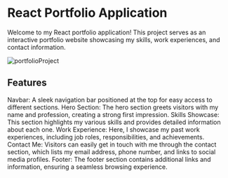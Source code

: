 # React Portfolio Application

Welcome to my React portfolio application! This project serves as an interactive portfolio website showcasing my skills, work experiences, and contact information.

![portfolioProject](https://github.com/TG1989/Portfolio-Site/assets/115742987/a048837b-5534-4416-8df8-2d8854b93b09)


## Features
Navbar: A sleek navigation bar positioned at the top for easy access to different sections.
Hero Section: The hero section greets visitors with my name and profession, creating a strong first impression.
Skills Showcase: This section highlights my various skills and provides detailed information about each one.
Work Experience: Here, I showcase my past work experiences, including job roles, responsibilities, and achievements.
Contact Me: Visitors can easily get in touch with me through the contact section, which lists my email address, phone number, and links to social media profiles.
Footer: The footer section contains additional links and information, ensuring a seamless browsing experience.
